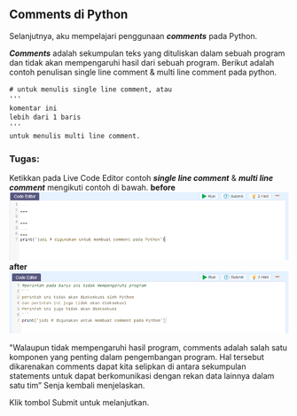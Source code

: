 ## Comments di Python

Selanjutnya, aku mempelajari penggunaan ***comments*** pada Python.


***Comments*** adalah sekumpulan teks yang dituliskan dalam sebuah program dan tidak akan mempengaruhi hasil dari sebuah program. Berikut adalah contoh penulisan single line comment & multi line comment pada python. 

```diff
# untuk menulis single line comment, atau 
'''
komentar ini
lebih dari 1 baris
''' 
untuk menulis multi line comment. 
```

### Tugas:
Ketikkan pada Live Code Editor contoh ***single line comment*** & ***multi line comment*** mengikuti contoh di bawah.
**before**
![Before Edited](https://raw.githubusercontent.com/alvin-ictn/readme/master/assets/images/DQLab/Python/Python%20Comment%201.PNG?raw=true)
**after**
![Edited Code](https://raw.githubusercontent.com/alvin-ictn/readme/master/assets/images/DQLab/Python/Python%20Comment%202.PNG?raw=true)

"Walaupun tidak mempengaruhi hasil program, comments adalah salah satu komponen yang penting dalam pengembangan program. Hal tersebut dikarenakan comments dapat kita selipkan di antara sekumpulan statements untuk dapat berkomunikasi dengan rekan data lainnya dalam satu tim” Senja kembali menjelaskan.

 

Klik tombol Submit untuk melanjutkan.